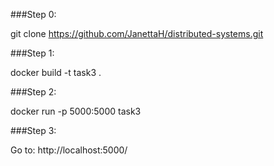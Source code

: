 ###Step 0:

git clone https://github.com/JanettaH/distributed-systems.git

###Step 1:

docker build -t task3 .

###Step 2:

docker run -p 5000:5000 task3

###Step 3:

Go to: http://localhost:5000/
